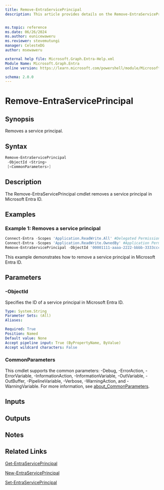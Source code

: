 ```yaml
---
title: Remove-EntraServicePrincipal
description: This article provides details on the Remove-EntraServicePrincipal command.


ms.topic: reference
ms.date: 06/26/2024
ms.author: eunicewaweru
ms.reviewer: stevemutungi
manager: CelesteDG
author: msewaweru

external help file: Microsoft.Graph.Entra-Help.xml
Module Name: Microsoft.Graph.Entra
online version: https://learn.microsoft.com/powershell/module/Microsoft.Graph.Entra/Remove-EntraServicePrincipal

schema: 2.0.0
---
```


# Remove-EntraServicePrincipal

## Synopsis

Removes a service principal.

## Syntax

```powershell
Remove-EntraServicePrincipal 
 -ObjectId <String> 
 [<CommonParameters>]
```

## Description

The Remove-EntraServicePrincipal cmdlet removes a service principal in Microsoft Entra ID.

## Examples

### Example 1: Removes a service principal

```powershell
Connect-Entra -Scopes 'Application.ReadWrite.All' #Delegated Permission
Connect-Entra -Scopes 'Application.ReadWrite.OwnedBy' #Application Permission
Remove-EntraServicePrincipal -ObjectId '00001111-aaaa-2222-bbbb-3333cccc4444'
```

This example demonstrates how to remove a service principal in Microsoft Entra ID.

## Parameters

### -ObjectId

Specifies the ID of a service principal in Microsoft Entra ID.

```yaml
Type: System.String
Parameter Sets: (All)
Aliases:

Required: True
Position: Named
Default value: None
Accept pipeline input: True (ByPropertyName, ByValue)
Accept wildcard characters: False
```

### CommonParameters

This cmdlet supports the common parameters: -Debug, -ErrorAction, -ErrorVariable, -InformationAction, -InformationVariable, -OutVariable, -OutBuffer, -PipelineVariable, -Verbose, -WarningAction, and -WarningVariable. For more information, see [about_CommonParameters](https://go.microsoft.com/fwlink/?LinkID=113216).

## Inputs

## Outputs

## Notes

## Related Links

[Get-EntraServicePrincipal](Get-EntraServicePrincipal.md)

[New-EntraServicePrincipal](New-EntraServicePrincipal.md)

[Set-EntraServicePrincipal](Set-EntraServicePrincipal.md)
